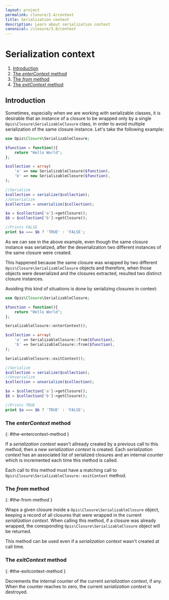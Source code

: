```yaml
---
layout: project
permalink: closure/2.4/context
title: Serialization context
description: Learn about serialization context
canonical: /closure/3.0/context
---
```

# Serialization context

1. [Introduction](#introduction)
2. [The *enterContext* method](#the-entercontext-method)
3. [The *from* method](#the-from-method)
4. [The *exitContext* method](#the-exitcontext-method)

## Introduction

Sometimes, especially when we are working with serializable classes, it is desirable 
that an instance of a closure to be wrapped only by a single `Opis\Closure\SerializableClosure`
class, in order to avoid multiple serialization of the same closure instance. 
Let's take the following example: 

```php
use Opis\Closure\SerializableClosure;

$function = function(){
    return "Hello World";
};

$collection = array(
    'a' => new SerializableClosure($function),
    'b' => new SerializableClosure($function),
);

//Serialize
$collection = serialize($collection);
//Unserialize
$collection = unserialize($collection);

$a = $collection['a']->getClosure();
$b = $collection['b']->getClosure();

//Prints FALSE
print $a === $b ? 'TRUE' : 'FALSE';
```

As we can see in the above example, even though the same closure instance
was serialized, after the deserialization two different instances of the 
same closure were created.

This happened because the same closure was wrapped by two different 
`Opis\Closure\SerializableClosure` objects and therefore, when those objects 
were deserialized and the closures extracted, resulted two distinct closure instances.

Avoiding this kind of situations is done by serializing closures in context: 

```php
use Opis\Closure\SerializableClosure;

$function = function(){
    return "Hello World";
};

SerializableClosure::enterContext();

$collection = array(
    'a' => SerializableClosure::from($function),
    'b' => SerializableClosure::from($function),
);

SerializableClosure::exitContext();

//Serialize
$collection = serialize($collection);
//Unserialize
$collection = unserialize($collection);

$a = $collection['a']->getClosure();
$b = $collection['b']->getClosure();

//Prints TRUE
print $a === $b ? 'TRUE' : 'FALSE';
```

### The *enterContext* method 
{: #the-entercontext-method }

If a *serialization context* wasn't allready created by a previous call to this method, 
then a new *serialization context* is created. Each *serialization context* has an associated
list of serialized closures and an internal counter which is incremented each time this method is called.

Each call to this method must have a matching call to `Opis\Closure\SerializableClosure::exitContext` method. 

### The *from* method 
{: #the-from-method }

Wraps a given closure inside a `Opis\Closure\SerializableClosure` object, 
keeping a record of all closures that were wrapped in the current *serialization context*. 
When calling this method, if a closure was already wrapped, the coresponding 
`Opis\Closure\SerializableClosure` object will be returned.

This method can be used even if a *serialization context* wasn't created at call time. 

### The *exitContext* method 
{: #the-exitcontext-method }

Decrements the internal counter of the current *serialization context*, if any. 
When the counter reaches to zero, the current *serialization context* is destroyed. 